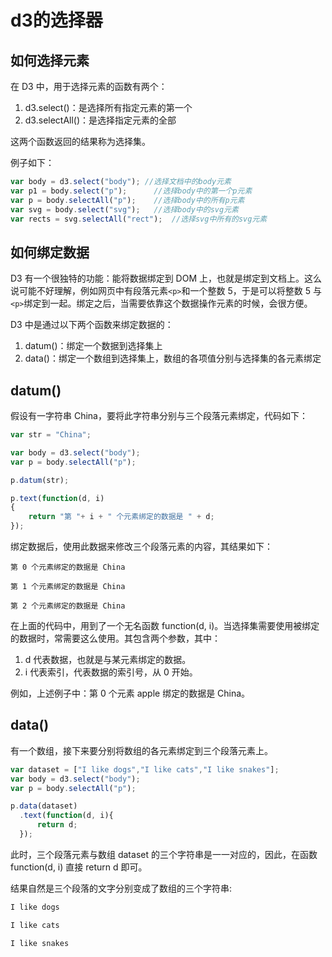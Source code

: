 # d3的选择器

## 如何选择元素

在 D3 中，用于选择元素的函数有两个：

1. d3.select()：是选择所有指定元素的第一个
2. d3.selectAll()：是选择指定元素的全部

这两个函数返回的结果称为选择集。

例子如下：
```javascript
var body = d3.select("body"); //选择文档中的body元素
var p1 = body.select("p");      //选择body中的第一个p元素
var p = body.selectAll("p");    //选择body中的所有p元素
var svg = body.select("svg");   //选择body中的svg元素
var rects = svg.selectAll("rect");  //选择svg中所有的svg元素
```

## 如何绑定数据

D3 有一个很独特的功能：能将数据绑定到 DOM 上，也就是绑定到文档上。这么说可能不好理解，例如网页中有段落元素`<p>`和一个整数 5，于是可以将整数 5 与`<p>`绑定到一起。绑定之后，当需要依靠这个数据操作元素的时候，会很方便。

D3 中是通过以下两个函数来绑定数据的：

1. datum()：绑定一个数据到选择集上
2. data()：绑定一个数组到选择集上，数组的各项值分别与选择集的各元素绑定

## datum()

假设有一字符串 China，要将此字符串分别与三个段落元素绑定，代码如下：
```javascript
var str = "China";

var body = d3.select("body");
var p = body.selectAll("p");

p.datum(str);

p.text(function(d, i)
{
    return "第 "+ i + " 个元素绑定的数据是 " + d;
});
```

绑定数据后，使用此数据来修改三个段落元素的内容，其结果如下：
```
第 0 个元素绑定的数据是 China

第 1 个元素绑定的数据是 China

第 2 个元素绑定的数据是 China
```

在上面的代码中，用到了一个无名函数 function(d, i)。当选择集需要使用被绑定的数据时，常需要这么使用。其包含两个参数，其中：

1. d 代表数据，也就是与某元素绑定的数据。
2. i 代表索引，代表数据的索引号，从 0 开始。

例如，上述例子中：第 0 个元素 apple 绑定的数据是 China。

## data()

有一个数组，接下来要分别将数组的各元素绑定到三个段落元素上。

```javascript
var dataset = ["I like dogs","I like cats","I like snakes"];
var body = d3.select("body");
var p = body.selectAll("p");

p.data(dataset)
  .text(function(d, i){
      return d;
  });
```

此时，三个段落元素与数组 dataset 的三个字符串是一一对应的，因此，在函数 function(d, i) 直接 return d 即可。

结果自然是三个段落的文字分别变成了数组的三个字符串:

```javascript
I like dogs

I like cats

I like snakes
```
